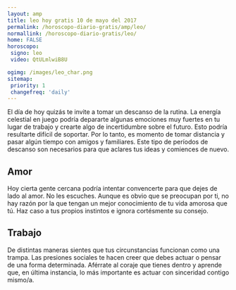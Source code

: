 ```yaml
---
layout: amp
title: leo hoy gratis 10 de mayo del 2017 
permalink: /horoscopo-diario-gratis/amp/leo/
normallink: /horoscopo-diario-gratis/leo/
home: FALSE
horoscopo:
 signo: leo
 video: QtULmlwiB8U

ogimg: /images/leo_char.png
sitemap:
 priority: 1
 changefreq: 'daily'
---
```



El día de hoy quizás te invite a tomar un descanso de la rutina. La energía celestial en juego podría depararte algunas emociones muy fuertes en tu lugar de trabajo y crearte algo de incertidumbre sobre el futuro. Esto podría resultarte difícil de soportar. Por lo tanto, es momento de tomar distancia y pasar algún tiempo con amigos y familiares. Este tipo de períodos de descanso son necesarios para que aclares tus ideas y comiences de nuevo.

## Amor

Hoy cierta gente cercana podría intentar convencerte para que dejes de lado al amor. No les escuches. Aunque es obvio que se preocupan por ti, no hay razón por la que tengan un mejor conocimiento de tu vida amorosa que tú. Haz caso a tus propios instintos e ignora cortésmente su consejo.

## Trabajo

De distintas maneras sientes que tus circunstancias funcionan como una trampa. Las presiones sociales te hacen creer que debes actuar o pensar de una forma determinada. Aférrate al coraje que tienes dentro y aprende que, en última instancia, lo más importante es actuar con sinceridad contigo mismo/a.